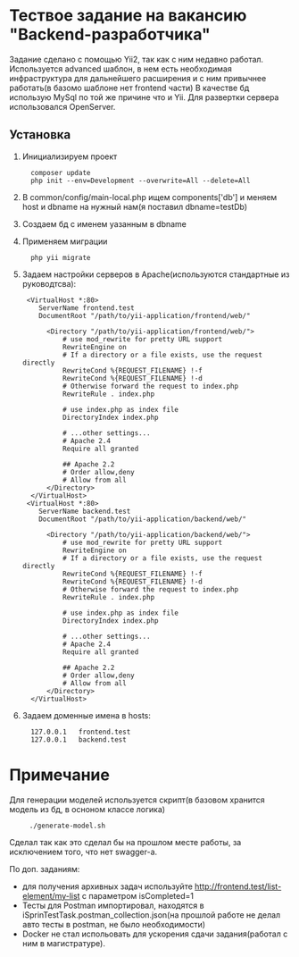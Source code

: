 # Тествое задание на вакансию "Backend-разработчика"

Задание сделано с помощью Yii2, так как с ним недавно работал.
Используется advanced шаблон, в нем есть необходимая инфраструктура для дальнейшего расширения и с ним привычнее работать(в базомо шаблоне нет frontend части)
В качестве бд использую MySql по той же причине что и Yii.
Для развертки сервера использовался OpenServer.
## Установка
1. Инициализируем проект 
      
         composer update
         php init --env=Development --overwrite=All --delete=All

2. В common/config/main-local.php ищем components['db'] и меняем host и dbname на нужный нам(я поставил dbname=testDb)
3. Создаем бд с именем уазанным в dbname
4. Применяем миграции

         php yii migrate

5. Задаем настройки серверов в Apache(используются стандартные из руководтсва):

        <VirtualHost *:80>
           ServerName frontend.test
           DocumentRoot "/path/to/yii-application/frontend/web/"
   
             <Directory "/path/to/yii-application/frontend/web/">
                 # use mod_rewrite for pretty URL support
                 RewriteEngine on
                 # If a directory or a file exists, use the request directly
                 RewriteCond %{REQUEST_FILENAME} !-f
                 RewriteCond %{REQUEST_FILENAME} !-d
                 # Otherwise forward the request to index.php
                 RewriteRule . index.php
   
                 # use index.php as index file
                 DirectoryIndex index.php
   
                 # ...other settings...
                 # Apache 2.4
                 Require all granted
               
                 ## Apache 2.2
                 # Order allow,deny
                 # Allow from all
             </Directory>
         </VirtualHost>
        <VirtualHost *:80>
           ServerName backend.test
           DocumentRoot "/path/to/yii-application/backend/web/"
   
             <Directory "/path/to/yii-application/backend/web/">
                 # use mod_rewrite for pretty URL support
                 RewriteEngine on
                 # If a directory or a file exists, use the request directly
                 RewriteCond %{REQUEST_FILENAME} !-f
                 RewriteCond %{REQUEST_FILENAME} !-d
                 # Otherwise forward the request to index.php
                 RewriteRule . index.php
   
                 # use index.php as index file
                 DirectoryIndex index.php
   
                 # ...other settings...
                 # Apache 2.4
                 Require all granted
               
                 ## Apache 2.2
                 # Order allow,deny
                 # Allow from all
             </Directory>
         </VirtualHost>
   
6. Задаем доменные имена в hosts:

         127.0.0.1   frontend.test
         127.0.0.1   backend.test

# Примечание
Для генерации моделей используется скрипт(в базовом хранится модель из бд, в осноном классе логика)

         ./generate-model.sh

Сделал так как это сделал бы на прошлом месте работы, за исключением того, что нет swagger-а.

По доп. заданиям:
- для получения архивных задач используйте http://frontend.test/list-element/my-list c параметром isCompleted=1
- Тесты для Postman импортировал, находятся в iSprinTestTask.postman_collection.json(на прошлой работе не делал авто тесты в postman, не было необходимости)
- Docker не стал испольовать для ускорения сдачи задания(работал с ним в магистратуре).


